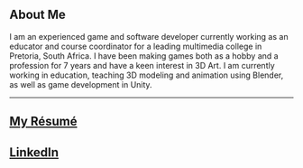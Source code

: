 ﻿## About Me

I am an experienced game and software developer currently working as an educator and course coordinator for a leading multimedia college in Pretoria, South Africa. I have been making games both as a hobby and a profession for 7 years and have a keen interest in 3D Art.
I am currently working in education, teaching 3D modeling and animation using Blender, as well as game development in Unity. 

***

## [My Résumé](docs/resume.md)
## [LinkedIn](https://www.linkedin.com/in/daniel-mendelowitz-44939146)